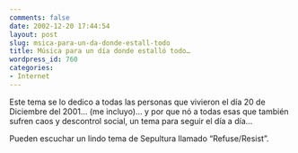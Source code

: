 ```yaml
---
comments: false
date: 2002-12-20 17:44:54
layout: post
slug: msica-para-un-da-donde-estall-todo
title: Música para un día donde estalló todo…
wordpress_id: 760
categories:
- Internet
---
```


Este tema se lo dedico a todas las personas que vivieron el día 20 de Diciembre del 2001… (me incluyo)… y por que nó a todas esas que también sufren caos y descontrol social, un tema para seguir el día a día…





Pueden escuchar un lindo tema de Sepultura llamado “Refuse/Resist”.




 
